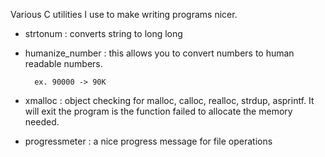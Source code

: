Various C utilities I use to make writing programs nicer.


- strtonum : converts string to long long

- humanize_number : this allows you to convert numbers to human readable numbers.

        ex. 90000 -> 90K


- xmalloc : object checking for malloc, calloc, realloc, strdup, asprintf. It will exit the program is the function failed to allocate the memory needed.


- progressmeter : a nice progress message for file operations

